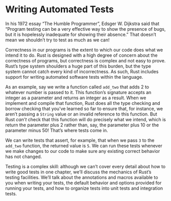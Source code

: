 # Writing Automated Tests

In his 1972 essay “The Humble Programmer”, Edsger W. Dijkstra said that
“Program testing can be a very effective way to show the presence of bugs, but
it is hopelessly inadequate for showing their absence.” That doesn’t mean we
shouldn’t try to test as much as we can!

Correctness in our programs is the extent to which our code does what we intend
it to do. Rust is designed with a high degree of concern about the correctness
of programs, but correctness is complex and not easy to prove. Rust’s type
system shoulders a huge part of this burden, but the type system cannot catch
every kind of incorrectness. As such, Rust includes support for writing
automated software tests within the language.

As an example, say we write a function called `add_two` that adds 2 to whatever
number is passed to it. This function’s signature accepts an integer as a
parameter and returns an integer as a result. When we implement and compile
that function, Rust does all the type checking and borrow checking that you’ve
learned so far to ensure that, for instance, we aren’t passing a `String` value
or an invalid reference to this function. But Rust *can’t* check that this
function will do precisely what we intend, which is return the parameter plus 2
rather than, say, the parameter plus 10 or the parameter minus 50! That’s where
tests come in.

We can write tests that assert, for example, that when we pass `3` to the
`add_two` function, the returned value is `5`. We can run these tests whenever
we make changes to our code to make sure any existing correct behavior has not
changed.

Testing is a complex skill: although we can’t cover every detail about how to
write good tests in one chapter, we’ll discuss the mechanics of Rust’s testing
facilities. We’ll talk about the annotations and macros available to you when
writing your tests, the default behavior and options provided for running your
tests, and how to organize tests into unit tests and integration tests.
